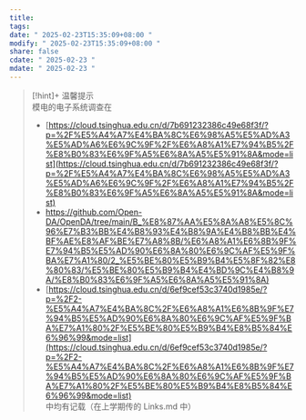 ```yaml
---
title: 
tags: 
date: " 2025-02-23T15:35:09+08:00 "
modify: " 2025-02-23T15:35:09+08:00 "
share: false
cdate: " 2025-02-23 "
mdate: " 2025-02-23 "
---
```


>[!hint]+ 温馨提示  
>模电的电子系统调查在
>- [https://cloud.tsinghua.edu.cn/d/7b691232386c49e68f3f/?p=%2F%E5%A4%A7%E4%BA%8C%E6%98%A5%E5%AD%A3%E5%AD%A6%E6%9C%9F%2F%E6%A8%A1%E7%94%B5%2F%E8%B0%83%E6%9F%A5%E6%8A%A5%E5%91%8A&mode=list](https://cloud.tsinghua.edu.cn/d/7b691232386c49e68f3f/?p=%2F%E5%A4%A7%E4%BA%8C%E6%98%A5%E5%AD%A3%E5%AD%A6%E6%9C%9F%2F%E6%A8%A1%E7%94%B5%2F%E8%B0%83%E6%9F%A5%E6%8A%A5%E5%91%8A&mode=list)
>- [https://github.com/Open-DA/OpenDA/tree/main/B_%E8%87%AA%E5%8A%A8%E5%8C%96%E7%B3%BB%E4%B8%93%E4%B8%9A%E4%B8%BB%E4%BF%AE%E8%AF%BE%E7%A8%8B/%E6%A8%A1%E6%8B%9F%E7%94%B5%E5%AD%90%E6%8A%80%E6%9C%AF%E5%9F%BA%E7%A1%80/2_%E5%BE%80%E5%B9%B4%E5%8F%82%E8%80%83/%E5%BE%80%E5%B9%B4%E4%BD%9C%E4%B8%9A/%E8%B0%83%E6%9F%A5%E6%8A%A5%E5%91%8A)](https://github.com/Open-DA/OpenDA/tree/main/B_%E8%87%AA%E5%8A%A8%E5%8C%96%E7%B3%BB%E4%B8%93%E4%B8%9A%E4%B8%BB%E4%BF%AE%E8%AF%BE%E7%A8%8B/%E6%A8%A1%E6%8B%9F%E7%94%B5%E5%AD%90%E6%8A%80%E6%9C%AF%E5%9F%BA%E7%A1%80/2_%E5%BE%80%E5%B9%B4%E5%8F%82%E8%80%83/%E5%BE%80%E5%B9%B4%E4%BD%9C%E4%B8%9A/%E8%B0%83%E6%9F%A5%E6%8A%A5%E5%91%8A)
>- [https://cloud.tsinghua.edu.cn/d/6ef9cef53c3740d1985e/?p=%2F2-%E5%A4%A7%E4%BA%8C%2F%E6%A8%A1%E6%8B%9F%E7%94%B5%E5%AD%90%E6%8A%80%E6%9C%AF%E5%9F%BA%E7%A1%80%2F%E5%BE%80%E5%B9%B4%E8%B5%84%E6%96%99&mode=list](https://cloud.tsinghua.edu.cn/d/6ef9cef53c3740d1985e/?p=%2F2-%E5%A4%A7%E4%BA%8C%2F%E6%A8%A1%E6%8B%9F%E7%94%B5%E5%AD%90%E6%8A%80%E6%9C%AF%E5%9F%BA%E7%A1%80%2F%E5%BE%80%E5%B9%B4%E8%B5%84%E6%96%99&mode=list)  
>中均有记载（在上学期传的 Links.md 中）
